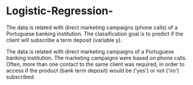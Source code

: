 # Logistic-Regression-

The data is related with direct marketing campaigns (phone calls) of a Portuguese banking institution. The classification goal is to predict if the client will subscribe a term deposit (variable y). 

The data is related with direct marketing campaigns of a Portuguese banking institution. The marketing campaigns were based on phone calls. Often, more than one contact to the same client was required, in order to access if the product (bank term deposit) would be ('yes') or not ('no') subscribed.
